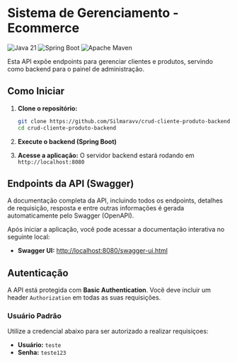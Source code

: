 # Sistema de Gerenciamento - Ecommerce
![Java 21](https://img.shields.io/badge/Java-21-DC143C)
![Spring Boot](https://img.shields.io/badge/Spring%20Boot-3.5.7-green)
![Apache Maven](https://img.shields.io/badge/Apache%20Maven-3.x+-deeppink)

Esta API expõe endpoints para gerenciar clientes e produtos, servindo como backend para o painel de administração.

## Como Iniciar

1.  **Clone o repositório:**
    ```bash
    git clone https://github.com/Silmaravv/crud-cliente-produto-backend.git
    cd crud-cliente-produto-backend
    ```

2.  **Execute o backend (Spring Boot)**

3.  **Acesse a aplicação:**
    O servidor backend estará rodando em `http://localhost:8080`

## Endpoints da API (Swagger)

A documentação completa da API, incluindo todos os endpoints, detalhes de requisição, resposta e entre outras informações é gerada automaticamente pelo Swagger (OpenAPI).

Após iniciar a aplicação, você pode acessar a documentação interativa no seguinte local:

* **Swagger UI:** [http://localhost:8080/swagger-ui.html](http://localhost:8080/swagger-ui.html)

## Autenticação

A API está protegida com **Basic Authentication**. Você deve incluir um header `Authorization` em todas as suas requisições.

### Usuário Padrão
Utilize a credencial abaixo para ser autorizado a realizar requisiçoes:

* **Usuário:** `teste`
* **Senha:** `teste123`
